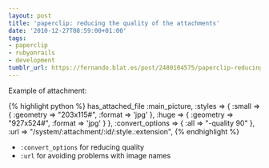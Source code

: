 ```yaml
---
layout: post
title: 'paperclip: reducing the quality of the attachments'
date: '2010-12-27T08:59:00+01:00'
tags:
- paperclip
- rubyonrails
- development
tumblr_url: https://fernando.blat.es/post/2480104575/paperclip-reducing-the-quality-of-the-attachments
---
```

Example of attachment:

{% highlight python %}
  has_attached_file :main_picture, :styles => {
                                      :small => {
                                        :geometry => "203x115#",
                                        :format => 'jpg'
                                      },
                                      :huge => {
                                        :geometry => "927x524#",
                                        :format => 'jpg'
                                      }
                                    },
                                    :convert_options => {
                                      :all => "-quality 90"
                                    },
                                    :url => "/system/:attachment/:id/:style.:extension",
{% endhighlight %}

- `:convert_options` for reducing quality
- `:url` for avoiding problems with image names
